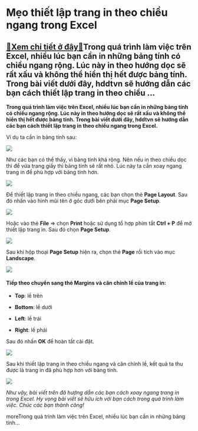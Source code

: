 Mẹo thiết lập trang in theo chiều ngang trong Excel
===================================================

[:gift:Xem chi tiết ở đây:gift:](https://hddtvn.com/meo-thiet-lap-trang-in-theo-chieu-ngang-trong-excel/)Trong quá trình làm việc trên Excel, nhiều lúc bạn cần in những bảng tính có chiều ngang rộng. Lúc này in theo hướng dọc sẽ rất xấu và không thể hiển thị hết được bảng tính. Trong bài viết dưới đây, hddtvn sẽ hướng dẫn các bạn cách thiết lập trang in theo chiều …
-----------------------------------------------------------------------------------------------------------------------------------------------------------------------------------------------------------------------------------------------------------------------

**Trong quá trình làm việc trên Excel, nhiều lúc bạn cần in những bảng tính có chiều ngang rộng. Lúc này in theo hướng dọc sẽ rất xấu và không thể hiển thị hết được bảng tính. Trong bài viết dưới đây, hddtvn sẽ hướng dẫn các bạn cách thiết lập trang in theo chiều ngang trong Excel.**


Ví dụ ta cần in bảng tính sau:


[![](https://hddtvn.com/wp-content/uploads/2021/01/zuOVCKH.png)](https://hddtvn.com/wp-content/uploads/2021/01/zuOVCKH.png)


Như các bạn có thể thấy, vì bảng tính khá rộng. Nên nếu in theo chiều dọc thì để vừa trang giấy thì bảng tính sẽ rất nhỏ. Lúc này ta cần xoay ngang trang in để phù hợp với bảng tính hơn.


![](https://hddtvn.com/wp-content/uploads/2021/01/r3ELOdg.png)


Để thiết lập trang in theo chiều ngang, các bạn chọn thẻ **Page Layout**. Sau đó nhấn vào hình mũi tên ở góc dưới bên phải mục **Page Setup**.


![](https://hddtvn.com/wp-content/uploads/2021/01/JVPpkUE.png)


Hoặc vào thẻ **File** => chọn **Print** hoặc sử dụng tổ hợp phím tắt **Ctrl + P** để mở thiết lập trang in. Sau đó chọn **Page Setup**.


![](https://hddtvn.com/wp-content/uploads/2021/01/V6kVKj6.png)


Sau khi hộp thoại **Page Setup** hiện ra, chọn thẻ **Page** rồi tích vào mục **Landscape**.


![](https://hddtvn.com/wp-content/uploads/2021/01/4PAb9Vs.png)


#### Tiếp theo chuyển sang thẻ Margins và căn chỉnh lề của trang in:




* **Top**: lề trên

* **Bottom**: lề dưới

* **Left**: lề trái

* **Right**: lề phải



Sau đó nhấn **OK** để hoàn tất cài đặt.


![](https://hddtvn.com/wp-content/uploads/2021/01/v7sr9Fc.png)


Sau khi thiết lập trang in theo chiều ngang và căn chỉnh lề, kết quả ta thu được là trang in đã phù hợp hơn với bảng tính.


![](https://hddtvn.com/wp-content/uploads/2021/01/OlsPw5H.png)


*Như vậy, bài viết trên đã hướng dẫn các bạn cách xoay ngang trang in trong Excel. Hy vọng bài viết sẽ hữu ích với bạn cách trong quá trình làm việc. Chúc các bạn thành công!*


moreTrong quá trình làm việc trên Excel, nhiều lúc bạn cần in những bảng tính…


